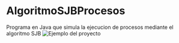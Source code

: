 # AlgoritmoSJBProcesos
Programa en Java que simula la ejecucion de procesos mediante el algoritmo SJB
![Ejemplo del proyecto](https://github.com/rszaldumbide/AlgoritmoSJBProcesos/assets/104150751/ba462ba9-be12-4b4a-9357-43abc7173f3e)
